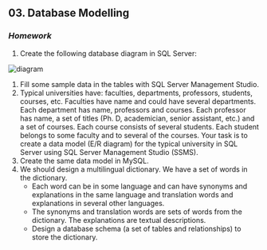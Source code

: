 ## 03. Database Modelling
### _Homework_

1.	Create the following database diagram in SQL Server:

![diagram](imgs/diagram.png)

1.	Fill some sample data in the tables with SQL Server Management Studio.
1.	Typical universities have: faculties, departments, professors, students, courses, etc. Faculties have name and could have several departments. Each department has name, professors and courses. Each professor has name, a set of titles (Ph. D, academician, senior assistant, etc.) and a set of courses. Each course consists of several students. Each student belongs to some faculty and to several of the courses. Your task is to create a data model (E/R diagram) for the typical university in SQL Server using SQL Server Management Studio (SSMS).
1.	Create the same data model in MySQL.
1.	We should design a multilingual dictionary. We have a set of words in the dictionary.
	*	Each word can be in some language and can have synonyms and explanations in the same language and translation words and explanations in several other languages.
	*	The synonyms and translation words are sets of words from the dictionary. The explanations are textual descriptions.
	*	Design a database schema (a set of tables and relationships) to store the dictionary.
